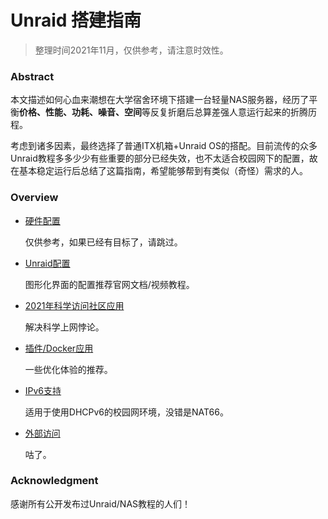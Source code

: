 # Unraid 搭建指南

> 整理时间2021年11月，仅供参考，请注意时效性。



### Abstract

本文描述如何心血来潮想在大学宿舍环境下搭建一台轻量NAS服务器，经历了平衡**价格、性能、功耗、噪音、空间**等反复折磨后总算差强人意运行起来的折腾历程。

考虑到诸多因素，最终选择了普通ITX机箱+Unraid OS的搭配。目前流传的众多Unraid教程多多少少有些重要的部分已经失效，也不太适合校园网下的配置，故在基本稳定运行后总结了这篇指南，希望能够帮到有类似（奇怪）需求的人。



### Overview

* [硬件配置](./hardware.md)

  仅供参考，如果已经有目标了，请跳过。

* [Unraid配置](./unraid.md)

  图形化界面的配置推荐官网文档/视频教程。

* [2021年科学访问社区应用](./proxy.md)

  解决科学上网悖论。

* [插件/Docker应用](./docker_app.md)

  一些优化体验的推荐。

* [IPv6支持](./ipv6.md)

  适用于使用DHCPv6的校园网环境，没错是NAT66。

* [外部访问](./remote_access.md)

  咕了。
  
  

### Acknowledgment

感谢所有公开发布过Unraid/NAS教程的人们！

